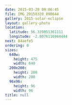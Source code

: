 ```yaml
---
date: 2015-03-20 09:06:45
file: IMG_20150320_090644
gallery: 2015-solar-eclipse
layout: gallery-photo
location:
  latitude: 56.339851361111
  longitude: -2.8076116944444
next: 84aefe5
ordering: 0
sizes:
  640w:
    height: 475
    width: 640
  200x200:
    height: 200
    width: 200
  96x96:
    height: 96
    width: 96
title: null
---
```

